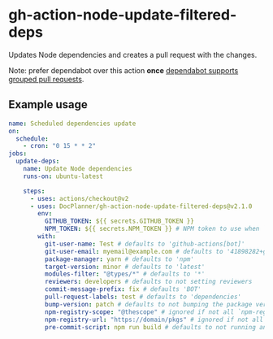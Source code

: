 # gh-action-node-update-filtered-deps

Updates Node dependencies and creates a pull request with the changes.

Note: prefer dependabot over this action **once** [dependabot supports grouped pull requests](https://github.com/dependabot/dependabot-core/issues/1190).

## Example usage

```yaml
name: Scheduled dependencies update
on:
  schedule:
    - cron: "0 15 * * 2"
jobs:
  update-deps:
    name: Update Node dependencies
    runs-on: ubuntu-latest

    steps:
      - uses: actions/checkout@v2
      - uses: DocPlanner/gh-action-node-update-filtered-deps@v2.1.0
        env:
          GITHUB_TOKEN: ${{ secrets.GITHUB_TOKEN }}
          NPM_TOKEN: ${{ secrets.NPM_TOKEN }} # NPM token to use when `npm-registry-*` configs are set
        with:
          git-user-name: Test # defaults to 'github-actions[bot]'
          git-user-email: myemail@example.com # defaults to '41898282+github-actions[bot]@users.noreply.github.com'
          package-manager: yarn # defaults to 'npm'
          target-version: minor # defaults to 'latest'
          modules-filter: "@types/*" # defaults to '*'
          reviewers: developers # defaults to not setting reviewers
          commit-message-prefix: fix # defaults 'BOT'
          pull-request-labels: test # defaults to 'dependencies'
          bump-version: patch # defaults to not bumping the package version
          npm-registry-scope: "@thescope" # ignored if not all `npm-registry-*` configs are set
          npm-registry-url: "https://domain/pkgs" # ignored if not all `npm-registry-*` configs are set
          pre-commit-script: npm run build # defaults to not running anything
```
